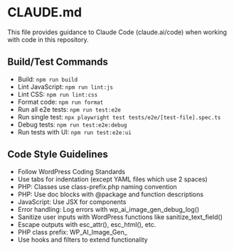 # CLAUDE.md

This file provides guidance to Claude Code (claude.ai/code) when working with code in this repository.

## Build/Test Commands
- Build: `npm run build`
- Lint JavaScript: `npm run lint:js`
- Lint CSS: `npm run lint:css`
- Format code: `npm run format`
- Run all e2e tests: `npm run test:e2e`
- Run single test: `npx playwright test tests/e2e/[test-file].spec.ts`
- Debug tests: `npm run test:e2e:debug`
- Run tests with UI: `npm run test:e2e:ui`

## Code Style Guidelines
- Follow WordPress Coding Standards
- Use tabs for indentation (except YAML files which use 2 spaces)
- PHP: Classes use class-prefix.php naming convention
- PHP: Use doc blocks with @package and function descriptions
- JavaScript: Use JSX for components
- Error handling: Log errors with wp_ai_image_gen_debug_log()
- Sanitize user inputs with WordPress functions like sanitize_text_field()
- Escape outputs with esc_attr(), esc_html(), etc.
- PHP class prefix: WP_AI_Image_Gen_
- Use hooks and filters to extend functionality